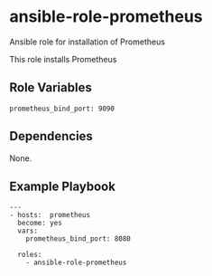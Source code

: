 # ansible-role-prometheus
Ansible role for installation of Prometheus

This role installs Prometheus

## Role Variables

    prometheus_bind_port: 9090
	

## Dependencies

None.

## Example Playbook

    ---
    - hosts:  prometheus
      become: yes
      vars:
        prometheus_bind_port: 8080
    
      roles:
        - ansible-role-prometheus

